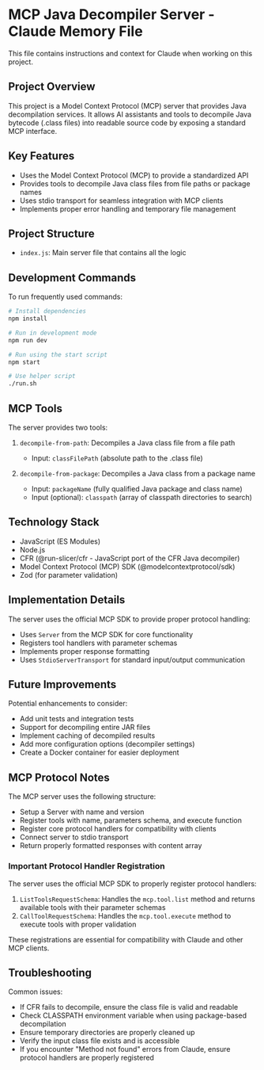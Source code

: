 # MCP Java Decompiler Server - Claude Memory File

This file contains instructions and context for Claude when working on this project.

## Project Overview

This project is a Model Context Protocol (MCP) server that provides Java decompilation services. It allows AI assistants and tools to decompile Java bytecode (.class files) into readable source code by exposing a standard MCP interface.

## Key Features

- Uses the Model Context Protocol (MCP) to provide a standardized API
- Provides tools to decompile Java class files from file paths or package names
- Uses stdio transport for seamless integration with MCP clients
- Implements proper error handling and temporary file management

## Project Structure

- `index.js`: Main server file that contains all the logic

## Development Commands

To run frequently used commands:

```bash
# Install dependencies
npm install

# Run in development mode
npm run dev

# Run using the start script
npm start

# Use helper script
./run.sh
```

## MCP Tools

The server provides two tools:

1. `decompile-from-path`: Decompiles a Java class file from a file path
   - Input: `classFilePath` (absolute path to the .class file)
   
2. `decompile-from-package`: Decompiles a Java class from a package name
   - Input: `packageName` (fully qualified Java package and class name)
   - Input (optional): `classpath` (array of classpath directories to search)

## Technology Stack

- JavaScript (ES Modules)
- Node.js
- CFR (@run-slicer/cfr - JavaScript port of the CFR Java decompiler)
- Model Context Protocol (MCP) SDK (@modelcontextprotocol/sdk)
- Zod (for parameter validation)

## Implementation Details

The server uses the official MCP SDK to provide proper protocol handling:

- Uses `Server` from the MCP SDK for core functionality
- Registers tool handlers with parameter schemas
- Implements proper response formatting
- Uses `StdioServerTransport` for standard input/output communication

## Future Improvements

Potential enhancements to consider:

- Add unit tests and integration tests
- Support for decompiling entire JAR files
- Implement caching of decompiled results
- Add more configuration options (decompiler settings)
- Create a Docker container for easier deployment

## MCP Protocol Notes

The MCP server uses the following structure:

- Setup a Server with name and version
- Register tools with name, parameters schema, and execute function
- Register core protocol handlers for compatibility with clients
- Connect server to stdio transport
- Return properly formatted responses with content array

### Important Protocol Handler Registration

The server uses the official MCP SDK to properly register protocol handlers:

1. `ListToolsRequestSchema`: Handles the `mcp.tool.list` method and returns available tools with their parameter schemas
2. `CallToolRequestSchema`: Handles the `mcp.tool.execute` method to execute tools with proper validation

These registrations are essential for compatibility with Claude and other MCP clients.

## Troubleshooting

Common issues:

- If CFR fails to decompile, ensure the class file is valid and readable
- Check CLASSPATH environment variable when using package-based decompilation
- Ensure temporary directories are properly cleaned up
- Verify the input class file exists and is accessible
- If you encounter "Method not found" errors from Claude, ensure protocol handlers are properly registered